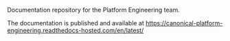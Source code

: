 Documentation repository for the Platform Engineering team.

The documentation is published and available at https://canonical-platform-engineering.readthedocs-hosted.com/en/latest/
